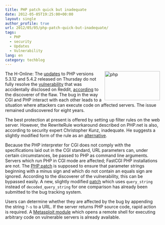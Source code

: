 ```yaml
---
title: PHP patch quick but inadequate
date: 2012-05-05T19:25:00+00:00
layout: single
author_profile: true
url: 2012/05/05/php-patch-quick-but-inadequate/
tags:
  - PHP
  - security
  - Updates
  - Vulnerability
lang: en
category: techblog
---
```

[<img title="php" border="0" alt="php" align="right" src="http://lh4.ggpht.com/-AYBT2UispLs/T6V3uFbK68I/AAAAAAAAF58/T13rvx5zFWQ/php_thumb.png?imgmax=800" width="180" height="95" />](http://lh6.ggpht.com/-Cu0J300RYng/T6V3sHhQsrI/AAAAAAAAF50/eNMs7kndTd8/s1600-h/php%25255B2%25255D.png)The H-Online: The [updates](http://www.php.net/archive/2012.php#id2012-05-03-1) to PHP versions 5.3.12 and 5.4.2 released on Thursday do not fully resolve the [vulnerability](http://www.h-online.com/news/item/Critical-open-hole-in-PHP-creates-risks-Update-2-1567532.html) that was accidentally disclosed on Reddit, [according](http://eindbazen.net/2012/05/php-cgi-advisory-cve-2012-1823/) to the discoverer of the flaw. The bug in the way CGI and PHP interact with each other leads to a situation where attackers can execute code on affected servers. The issue remained undiscovered for eight years. 

The best protection at present is offered by setting up filter rules on the web server. However, the RewriteRule workaround described on PHP.net is also, according to security expert Christopher Kunz, inadequate. He suggests a slightly modified form of the rule as an [alternative](http://www.php-security.net/archives/11-Mitigation-for-CVE-2012-1823-CVE-2012-2311.html). 

Because the PHP interpreter for CGI does not comply with the specifications laid out in the CGI standard, URL parameters can, under certain circumstances, be passed to PHP as command line arguments. Servers which run PHP in CGI mode are affected; FastCGI PHP installations are not. The [PHP patch](https://github.com/php/php-src/commit/55869a95ab75c0eb99c57201bfeccaef57e0d36d) is supposed to ensure that parameter strings beginning with a minus sign and which do not contain an equals sign are ignored. According to the discoverer of the vulnerability, this can be bypassed easily. A new, slightly modified [patch](https://bugs.php.net/patch-display.php?patch=cgi.diff-fix-check.patch&bug_id=61910&revision=1336093719) which uses `query_string` instead of `decoded_query_string` for one comparison has already been submitted to the bug tracking system. 

Users can determine whether they are affected by the bug by appending the string `?-s` to a URL. If the server returns PHP source code, rapid action is required. A [Metasploit module](http://www.metasploitminute.com/2012/05/cve-2012-1823-php-cgi-bug.html) which opens a remote shell for executing arbitrary code on vulnerable servers is already available.